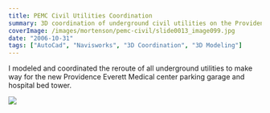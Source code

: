 ```yaml
---
title: PEMC Civil Utilities Coordination
summary: 3D coordination of underground civil utilities on the Providence Everett Medical Center project
coverImage: /images/mortenson/pemc-civil/slide0013_image099.jpg
date: "2006-10-31"
tags: ["AutoCad", "Navisworks", "3D Coordination", "3D Modeling"]
---
```


I modeled and coordinated the reroute of all underground utilities to make way for the new Providence Everett Medical center parking garage and hospital bed tower.

![](/images/mortenson/pemc-civil/slide0013_image097.jpg)
